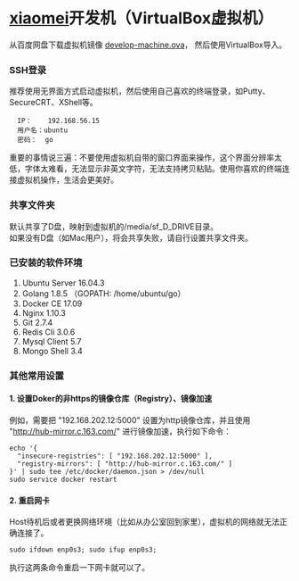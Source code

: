 # <a href="http://github.com/lovego/xiaomei">xiaomei</a>开发机（VirtualBox虚拟机）

从百度网盘下载虚拟机镜像
<a target="_blank" href="https://pan.baidu.com/s/1bUXuEi">develop-machine.ova</a>，
然后使用VirtualBox导入。

### SSH登录
推荐使用无界面方式启动虚拟机，然后使用自己喜欢的终端登录，如Putty、SecureCRT、XShell等。
```
  IP：    192.168.56.15
  用户名：ubuntu
  密码：  go
```
重要的事情说三遍：不要使用虚拟机自带的窗口界面来操作，这个界面分辨率太低，字体太难看，无法显示非英文字符，无法支持拷贝粘贴。使用你喜欢的终端连接虚拟机操作，生活会更美好。

### 共享文件夹

默认共享了D盘，映射到虚拟机的/media/sf_D_DRIVE目录。<br/>
如果没有D盘（如Mac用户），将会共享失败，请自行设置共享文件夹。

### 已安装的软件环境
1. Ubuntu Server 16.04.3
2. Golang 1.8.5 （GOPATH: /home/ubuntu/go）
3. Docker CE 17.09
4. Nginx 1.10.3
5. Git 2.7.4
6. Redis Cli 3.0.6
7. Mysql Client 5.7
8. Mongo Shell 3.4


### 其他常用设置

#### 1. 设置Doker的非https的镜像仓库（Registry）、镜像加速
例如，需要把 "192.168.202.12:5000" 设置为http镜像仓库，并且使用 "http://hub-mirror.c.163.com/" 进行镜像加速，执行如下命令：
```
echo '{
  "insecure-registries": [ "192.168.202.12:5000" ],
  "registry-mirrors": [ "http://hub-mirror.c.163.com/" ]
}' | sudo tee /etc/docker/daemon.json > /dev/null
sudo service docker restart
```

#### 2. 重启网卡
Host待机后或者更换网络环境（比如从办公室回到家里），虚拟机的网络就无法正确连接了。
```
sudo ifdown enp0s3; sudo ifup enp0s3;
```
执行这两条命令重启一下网卡就可以了。

